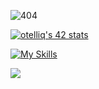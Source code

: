 ![404](https://user-images.githubusercontent.com/74038190/212284136-03988914-d899-44b4-b1d9-4eeccf656e44.gif)

[![otelliq's 42 stats](https://badge.mediaplus.ma/greenbinary/otelliq)](https://github.com/oakoudad/badge42)

[![My Skills](https://skillicons.dev/icons?i=c,cpp,bash,git,linux,vim,html,css)](https://skillicons.dev)

[![](https://visitcount.itsvg.in/api?id=otelliq&label=Profile%20Views&color=12&icon=5&pretty=false)](https://visitcount.itsvg.in)
